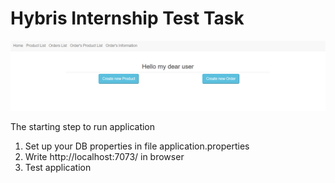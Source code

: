 # Hybris Internship Test Task
![img_1.png](img_1.png)

The starting step to run application
1. Set up your DB properties in file application.properties
2. Write http://localhost:7073/ in browser
3. Test application
